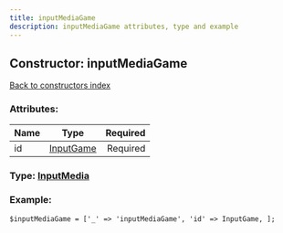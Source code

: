 ```yaml
---
title: inputMediaGame
description: inputMediaGame attributes, type and example
---
```

## Constructor: inputMediaGame  
[Back to constructors index](index.md)



### Attributes:

| Name     |    Type       | Required |
|----------|:-------------:|---------:|
|id|[InputGame](../types/InputGame.md) | Required|



### Type: [InputMedia](../types/InputMedia.md)


### Example:

```
$inputMediaGame = ['_' => 'inputMediaGame', 'id' => InputGame, ];
```  

